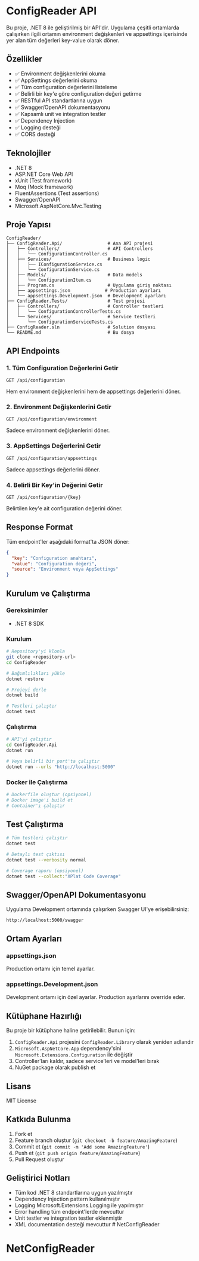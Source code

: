 # ConfigReader API

Bu proje, .NET 8 ile geliştirilmiş bir API'dir. Uygulama çeşitli ortamlarda çalışırken ilgili ortamın environment değişkenleri ve appsettings içerisinde yer alan tüm değerleri key-value olarak döner.

## Özellikler

- ✅ Environment değişkenlerini okuma
- ✅ AppSettings değerlerini okuma
- ✅ Tüm configuration değerlerini listeleme
- ✅ Belirli bir key'e göre configuration değeri getirme
- ✅ RESTful API standartlarına uygun
- ✅ Swagger/OpenAPI dokumentasyonu
- ✅ Kapsamlı unit ve integration testler
- ✅ Dependency Injection
- ✅ Logging desteği
- ✅ CORS desteği

## Teknolojiler

- .NET 8
- ASP.NET Core Web API
- xUnit (Test framework)
- Moq (Mock framework)
- FluentAssertions (Test assertions)
- Swagger/OpenAPI
- Microsoft.AspNetCore.Mvc.Testing

## Proje Yapısı

```
ConfigReader/
├── ConfigReader.Api/                 # Ana API projesi
│   ├── Controllers/                  # API Controllers
│   │   └── ConfigurationController.cs
│   ├── Services/                     # Business logic
│   │   ├── IConfigurationService.cs
│   │   └── ConfigurationService.cs
│   ├── Models/                       # Data models
│   │   └── ConfigurationItem.cs
│   ├── Program.cs                    # Uygulama giriş noktası
│   ├── appsettings.json             # Production ayarları
│   └── appsettings.Development.json  # Development ayarları
├── ConfigReader.Tests/               # Test projesi
│   ├── Controllers/                  # Controller testleri
│   │   └── ConfigurationControllerTests.cs
│   └── Services/                     # Service testleri
│       └── ConfigurationServiceTests.cs
├── ConfigReader.sln                  # Solution dosyası
└── README.md                         # Bu dosya
```

## API Endpoints

### 1. Tüm Configuration Değerlerini Getir
```
GET /api/configuration
```
Hem environment değişkenlerini hem de appsettings değerlerini döner.

### 2. Environment Değişkenlerini Getir
```
GET /api/configuration/environment
```
Sadece environment değişkenlerini döner.

### 3. AppSettings Değerlerini Getir
```
GET /api/configuration/appsettings
```
Sadece appsettings değerlerini döner.

### 4. Belirli Bir Key'in Değerini Getir
```
GET /api/configuration/{key}
```
Belirtilen key'e ait configuration değerini döner.

## Response Format

Tüm endpoint'ler aşağıdaki format'ta JSON döner:

```json
{
  "key": "Configuration anahtarı",
  "value": "Configuration değeri",
  "source": "Environment veya AppSettings"
}
```

## Kurulum ve Çalıştırma

### Gereksinimler
- .NET 8 SDK

### Kurulum
```bash
# Repository'yi klonla
git clone <repository-url>
cd ConfigReader

# Bağımlılıkları yükle
dotnet restore

# Projeyi derle
dotnet build

# Testleri çalıştır
dotnet test
```

### Çalıştırma
```bash
# API'yi çalıştır
cd ConfigReader.Api
dotnet run

# Veya belirli bir port'ta çalıştır
dotnet run --urls "http://localhost:5000"
```

### Docker ile Çalıştırma
```bash
# Dockerfile oluştur (opsiyonel)
# Docker image'i build et
# Container'ı çalıştır
```

## Test Çalıştırma

```bash
# Tüm testleri çalıştır
dotnet test

# Detaylı test çıktısı
dotnet test --verbosity normal

# Coverage raporu (opsiyonel)
dotnet test --collect:"XPlat Code Coverage"
```

## Swagger/OpenAPI Dokumentasyonu

Uygulama Development ortamında çalışırken Swagger UI'ye erişebilirsiniz:

```
http://localhost:5000/swagger
```

## Ortam Ayarları

### appsettings.json
Production ortamı için temel ayarlar.

### appsettings.Development.json
Development ortamı için özel ayarlar. Production ayarlarını override eder.

## Kütüphane Hazırlığı

Bu proje bir kütüphane haline getirilebilir. Bunun için:

1. `ConfigReader.Api` projesini `ConfigReader.Library` olarak yeniden adlandır
2. `Microsoft.AspNetCore.App` dependency'sini `Microsoft.Extensions.Configuration` ile değiştir
3. Controller'ları kaldır, sadece service'leri ve model'leri bırak
4. NuGet package olarak publish et

## Lisans

MIT License

## Katkıda Bulunma

1. Fork et
2. Feature branch oluştur (`git checkout -b feature/AmazingFeature`)
3. Commit et (`git commit -m 'Add some AmazingFeature'`)
4. Push et (`git push origin feature/AmazingFeature`)
5. Pull Request oluştur

## Geliştirici Notları

- Tüm kod .NET 8 standartlarına uygun yazılmıştır
- Dependency Injection pattern kullanılmıştır
- Logging Microsoft.Extensions.Logging ile yapılmıştır
- Error handling tüm endpoint'lerde mevcuttur
- Unit testler ve integration testler eklenmiştir
- XML documentation desteği mevcuttur # NetConfigReader
# NetConfigReader
